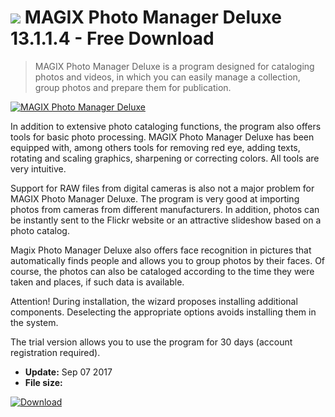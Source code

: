 # ![](https://cdn.softexe.net/static/icon/6/magix-photo-manager-deluxe-10844.png) MAGIX Photo Manager Deluxe 13.1.1.4 - Free Download

> MAGIX Photo Manager Deluxe is a program designed for cataloging photos and videos, in which you can easily manage a collection, group photos and prepare them for publication.

[![MAGIX Photo Manager Deluxe](https:https://tse1.mm.bing.net/th?id=OIP.AT74HVrxu7wpp0FOcnNLwgHaEO&pid=Api)](https://softexe.net/win/multimedia/graphics-design/magix-photo-manager-deluxe:pRhdd.html)

In addition to extensive photo cataloging functions, the program also offers tools for basic photo processing. MAGIX Photo Manager Deluxe has been equipped with, among others tools for removing red eye, adding texts, rotating and scaling graphics, sharpening or correcting colors. All tools are very intuitive.
 
 Support for RAW files from digital cameras is also not a major problem for MAGIX Photo Manager Deluxe. The program is very good at importing photos from cameras from different manufacturers. In addition, photos can be instantly sent to the Flickr website or an attractive slideshow based on a photo catalog.
 
 Magix Photo Manager Deluxe also offers face recognition in pictures that automatically finds people and allows you to group photos by their faces. Of course, the photos can also be cataloged according to the time they were taken and places, if such data is available.
 
 
 Attention!
 During installation, the wizard proposes installing additional components. Deselecting the appropriate options avoids installing them in the system.
 
 The trial version allows you to use the program for 30 days (account registration required).


- **Update:** Sep 07 2017
- **File size:** 

[![Download](https://cdn.softexe.net/static/img/download.png)](https://softexe.net/win/multimedia/graphics-design/magix-photo-manager-deluxe:pRhdd.html)

